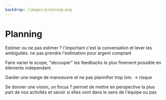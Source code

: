 ```yaml
---
backdrop: /images/planning.png
---
```


# Planning

Estimer ou ne pas estimer ? 
l'important c'est la conversation et lever les ambiguités.
ne pas prendre l'estimation pour argent comptant

Faire varier le scope, 
"decouper" les feedbacks le plus finement possible en éléments independant.

Garder une marge de manoeuvre et ne pas plannifier trop loin. -> risque

Se donner une vision, un focus ?
permet de mettre en perspective la plus part de nos activités et savoir si elles vont dans le sens de l'équipe ou pas

<Item id="3"/>

<Page url="/4" instructions="" action="Continuer ma journée" condition="none" />

<LastPage/>
